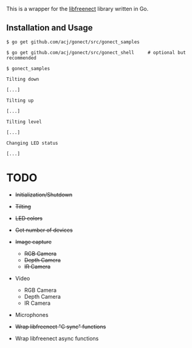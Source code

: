 This is a wrapper for the [libfreenect](https://github.com/OpenKinect/libfreenect) library written in Go.

## Installation and Usage
    $ go get github.com/acj/gonect/src/gonect_samples

    $ go get github.com/acj/gonect/src/gonect_shell     # optional but recommended

    $ gonect_samples

    Tilting down

    [...]
		 
    Tilting up

    [...]
		 
    Tilting level

    [...]
		 
    Changing LED status

    [...]
		 

TODO
====
* ~~Initialization/Shutdown~~
* ~~Tilting~~
* ~~LED colors~~
* ~~Get number of devices~~
* ~~Image capture~~
    * ~~RGB Camera~~
	* ~~Depth Camera~~
	* ~~IR Camera~~
* Video
    * RGB Camera
	* Depth Camera
	* IR Camera
* Microphones

* ~~Wrap libfreenect "C sync" functions~~
* Wrap libfreenect async functions
